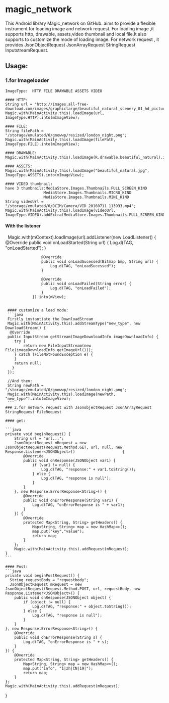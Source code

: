 # magic_network

This Android library Magic_network on GitHub.  aims to provide a flexible instrument for loading image and network request.
For loading image ,it supports http, drawable, assets,video thumbnail and local file.It also supports to customize the mode of loading image.
For network request , it provides JsonObjectRequest JsonArrayRequest StringRequest InputstreamRequest.


## Usage:
   
   ### 1.for Imageloader
    ImageType:  HTTP FILE DRAWABLE ASSETS VIDEO
  
    #### HTTP:
    String url = "http://images.all-free-download.com/images/graphiclarge/beautiful_natural_scenery_01_hd_picture_166232.jpg";
    Magic.with(MainActivity.this).loadImage(url, ImageType.HTTP).into(mImageView);
    
    #### FILE:
    String filePath = "/storage/emulated/0/gnowwp/resized/london_night.png";
    Magic.with(MainActivity.this).loadImage(filePath, ImageType.FILE).into(mImageView);

    #### DRAWABLE:
    Magic.with(MainActivity.this).loadImage(R.drawable.beautiful_natural).into(mImageView);

    #### ASSETS:
    Magic.with(MainActivity.this).loadImage("beautiful_natural.jpg", ImageType.ASSETS).into(mImageView);
   
    #### VIDEO thumbnail:
    have 3 thumbnails:MediaStore.Images.Thumbnails.FULL_SCREEN_KIND
                     MediaStore.Images.Thumbnails.MICRO_KIND
                     MediaStore.Images.Thumbnails.MINI_KIND
    String videoUrl = "/storage/emulated/0/DCIM/Camera/VID_20160711_113933.mp4";
    Magic.with(MainActivity.this).loadImage(videoUrl,        ImageType.VIDEO).addExtra(MediaStore.Images.Thumbnails.FULL_SCREEN_KIND).into(mImageVie


   #### With the listener
   
   Magic.with(mContext).loadImage(url).addListener(new LoadListener() {
                    @Override
                    public void onLoadStarted(String url) {
                        Log.d(TAG, "onLoadStarted");
                    }

                    @Override
                    public void onLoadSucessed(Bitmap bmp, String url) {
                        Log.d(TAG, "onLoadSucessed");
                    }

                    @Override
                    public void onLoadFailed(String error) {
                        Log.d(TAG, "onLoadFailed");
                    }
                }).into(mView);
     
     
     #### customize a load mode:
     ```java
     Firstly instantiate the DownloadStream
     Magic.with(MainActivity.this).addStreamType("new_type", new DownloadStream() {
      @Override
     public InputStream getStream(ImageDownloadInfo imageDownloadInfo) {
        try {
            return new FileInputStream(new File(imageDownloadInfo.getImageUrl()));
        } catch (FileNotFoundException e) {
        }
        return null;
       }
     });
     
     //And then:
     String newPath = "/storage/emulated/0/gnowwp/resized/london_night.png";
     Magic.with(MainActivity.this).loadImage(newPath, "new_type").into(mImageView);
     ```
    ### 2.for network request with JsonobjectRequest JsonArrayRequest StringRequest FileRequest
    
    #### get:
    
    ```java
    private void beginRequest() {
        String url = "url...";
        JsonObjectRequest mRequest = new JsonObjectRequest(Request.Method.GET, url, null, new Response.Listener<JSONObject>()                     {
            @Override
            public void onResponse(JSONObject var1) {
                if (var1 != null) {
                    Log.d(TAG, "response:" + var1.toString());
                } else {
                    Log.d(TAG, "response is null");
                }
            }
        }, new Response.ErrorResponse<String>() {
            @Override
            public void onErrorResponse(String var1) {
                Log.d(TAG, "onErrorResponse is " + var1);
            }
        }) {
            @Override
            protected Map<String, String> getHeaders() {
                Map<String, String> map = new HashMap<>();
                map.put("key","value");
                return map;
            }
        };
        Magic.with(MainActivity.this).addRequest(mRequest);
    }
    ```
    
    #### Post:
    ```java
    private void beginPostRequest() {
      String requestBody = "requestbody";
      JsonObjectRequest mRequest = new JsonObjectRequest(Request.Method.POST, url, requestBody, new   Response.Listener<JSONObject>() {
        public void onResponse(JSONObject object) {
            if (object != null) {
                Log.d(TAG, "response:" + object.toString());
            } else {
                Log.d(TAG, "response is null");
            }
        }
    }, new Response.ErrorResponse<String>() {
        @Override
        public void onErrorResponse(String s) {
            Log.d(TAG, "onErrorResponse is " + s);
        }
    }) {
        @Override
        protected Map<String, String> getHeaders() {
            Map<String, String> map = new HashMap<>();
            map.put("info", "1|zh|CN|19|");
            return map;
        }
    };
    Magic.with(MainActivity.this).addRequest(mRequest);
   }
   ```
    
    
    
    
    
    
    
    
    
    
    
    
    
